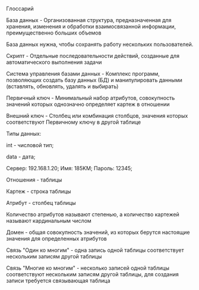 Глоссарий

База данных - Организованная структура, предназначенная для хранения, изменения и обработки взаимосвязанной информации, преимущественно больших объемов

База данных нужна, чтобы сохранять работу нескольких пользователей. 

Скрипт -  Отдельные последовательности действий, созданные для автоматического выполнения задачи

Cистема управления базами данных - Комплекс программ, позволяющих создать базу данных (БД) и манипулировать данными (вставлять, обновлять, удалять и выбирать)

Первичный ключ - Минимальный набор атрибутов, совокупность значений которых однозначно определяет картеж в отношении

Внешний ключ - Столбец или комбинация столбцов, значения которых соответствуют Первичному ключу в другой таблице

Типы данных:

int - числовой тип;

data - дата;

Сервер: 192.168.1.20; Имя: 185KM; Пароль: 12345;

Отношения - таблицы

Картеж - строка таблицы

Атрибут - столбец таблицы

Количество атрибутов называют степенью, а количество картежей называют кардинальным числом

Домен - общая совокупность значений, из которых берутся настоящие значения для определенных атрибутов

Связь "Один ко многим" - одна запись одной таблицы соответствует нескольким записям другой таблицы

Связь "Многие ко многим" - несколько записей одной таблицы соответствуют нескольким записям другой таблицы, для создания записи требуется связывающая таблица


